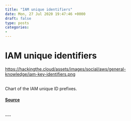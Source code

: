 ```yaml
---
title: "IAM unique identifiers"
date: Mon, 27 Jul 2020 19:47:46 +0000
draft: false
type: posts
categories: 
- 
---
```

# IAM unique identifiers
https://hackingthe.cloud/assets/images/social/aws/general-knowledge/iam-key-identifiers.png
<br/>

<br/>
Chart of the IAM unique ID prefixes.

#### [Source](https://hackingthe.cloud/aws/general-knowledge/iam-key-identifiers/)

<br/>
---

